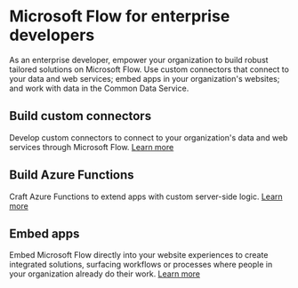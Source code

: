 <properties
   pageTitle="Microsoft Flow for enterprise developers | Microsoft Flow"
   description="An introduction for enterprise developers to developing for Microsoft Flow."
   services=""
   suite="flow"
   documentationCenter="na"
   authors="mgblythe"
   manager="anneta"
   editor=""
   tags=""/>

<tags
   ms.service="flow"
   ms.devlang="na"
   ms.topic="article"
   ms.tgt_pltfrm="na"
   ms.workload="na"
   ms.date="05/01/2017"
   ms.author="mblythe"/>

# Microsoft Flow for enterprise developers

As an enterprise developer, empower your organization to build robust tailored solutions on Microsoft Flow. Use custom connectors that connect to your data and web services; embed apps in your organization's websites; and work with data in the Common Data Service.

## Build custom connectors

Develop custom connectors to connect to your organization's data and web services through Microsoft Flow. [Learn more](register-custom-api.md)


## Build Azure Functions

Craft Azure Functions to extend apps with custom server-side logic. [Learn more](https://powerapps.microsoft.com/blog/using-azure-functions-in-powerapps/)


## Embed apps

Embed Microsoft Flow directly into your website experiences to create integrated solutions, surfacing workflows or processes where people in your organization already do their work. [Learn more](embed-flow-dev.md)
